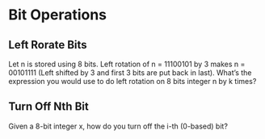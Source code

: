 # Bit Operations

## Left Rorate Bits

Let n is stored using 8 bits. Left rotation of n = 11100101 by 3 makes n = 00101111 (Left shifted by 3 and first 3 bits are put back in last). What’s the expression you would use to do left rotation on 8 bits integer n by k times?

## Turn Off Nth Bit

Given a 8-bit integer x, how do you turn off the i-th (0-based) bit?